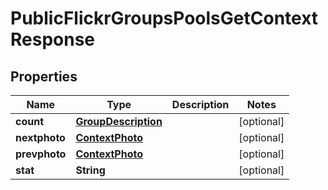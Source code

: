 

# PublicFlickrGroupsPoolsGetContextResponse


## Properties

| Name | Type | Description | Notes |
|------------ | ------------- | ------------- | -------------|
|**count** | [**GroupDescription**](GroupDescription.md) |  |  [optional] |
|**nextphoto** | [**ContextPhoto**](ContextPhoto.md) |  |  [optional] |
|**prevphoto** | [**ContextPhoto**](ContextPhoto.md) |  |  [optional] |
|**stat** | **String** |  |  [optional] |



